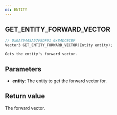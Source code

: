 ```yaml
---
ns: ENTITY
---
```


## GET_ENTITY_FORWARD_VECTOR

```c
// 0x0A794A5A57F8DF91 0x84DCECBF
Vector3 GET_ENTITY_FORWARD_VECTOR(Entity entity);
```

```
Gets the entity's forward vector.
```

## Parameters

- **entity**: The entity to get the forward vector for.

## Return value

The forward vector.
